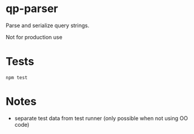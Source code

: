 # qp-parser
Parse and serialize query strings.

Not for production use

# Tests

`npm test`


# Notes
- separate test data from test runner (only possible when not using OO code)
